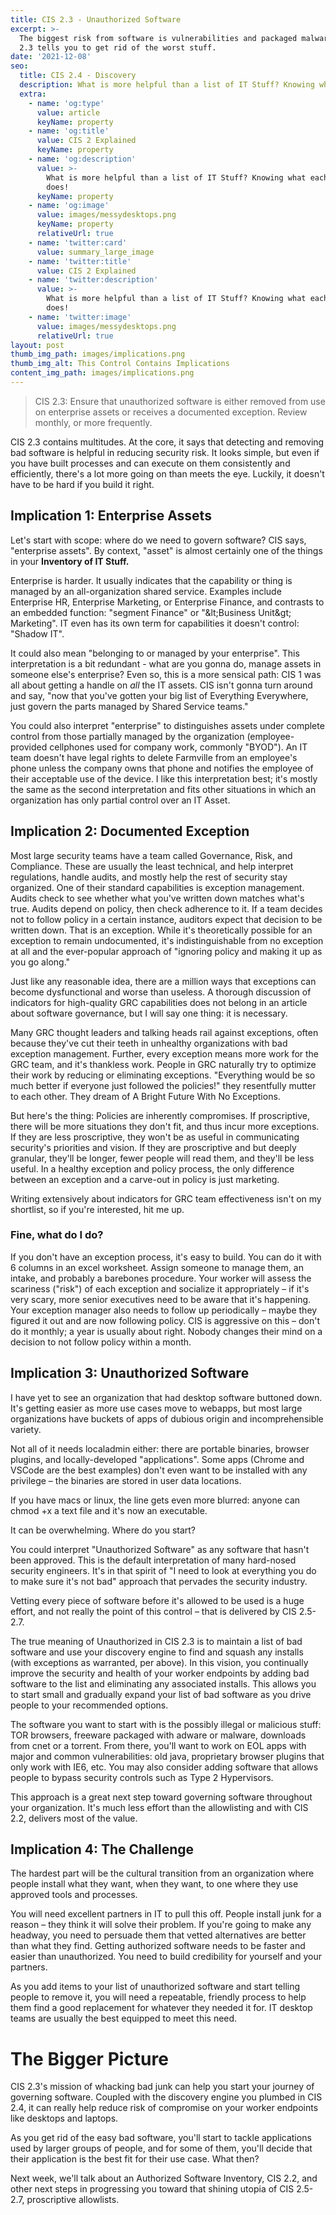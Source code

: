```yaml
---
title: CIS 2.3 - Unauthorized Software
excerpt: >-
  The biggest risk from software is vulnerabilities and packaged malware. CIS
  2.3 tells you to get rid of the worst stuff.  
date: '2021-12-08'
seo:
  title: CIS 2.4 - Discovery
  description: What is more helpful than a list of IT Stuff? Knowing what each thing does!
  extra:
    - name: 'og:type'
      value: article
      keyName: property
    - name: 'og:title'
      value: CIS 2 Explained
      keyName: property
    - name: 'og:description'
      value: >-
        What is more helpful than a list of IT Stuff? Knowing what each thing
        does!
      keyName: property
    - name: 'og:image'
      value: images/messydesktops.png
      keyName: property
      relativeUrl: true
    - name: 'twitter:card'
      value: summary_large_image
    - name: 'twitter:title'
      value: CIS 2 Explained
    - name: 'twitter:description'
      value: >-
        What is more helpful than a list of IT Stuff? Knowing what each thing
        does!
    - name: 'twitter:image'
      value: images/messydesktops.png
      relativeUrl: true
layout: post
thumb_img_path: images/implications.png
thumb_img_alt: This Control Contains Implications
content_img_path: images/implications.png
---
```

> CIS 2.3: Ensure that unauthorized software is either removed from use on enterprise assets or receives a documented exception. Review monthly, or more frequently.

CIS 2.3 contains multitudes. At the core, it says that detecting and removing bad software is helpful in reducing security risk. It looks simple, but even if you have built processes and can execute on them consistently and efficiently, there&#39;s a lot more going on than meets the eye. Luckily, it doesn&#39;t have to be hard if you build it right.

## Implication 1: Enterprise Assets

Let&#39;s start with scope: where do we need to govern software? CIS says, &quot;enterprise assets&quot;. By context, &quot;asset&quot; is almost certainly one of the things in your **Inventory of IT Stuff.**

Enterprise is harder. It usually indicates that the capability or thing is managed by an all-organization shared service. Examples include Enterprise HR, Enterprise Marketing, or Enterprise Finance, and contrasts to an embedded function: &quot;segment Finance&quot; or &quot;\&lt;Business Unit\&gt; Marketing&quot;. IT even has its own term for capabilities it doesn&#39;t control: &quot;Shadow IT&quot;.

It could also mean &quot;belonging to or managed by your enterprise&quot;. This interpretation is a bit redundant - what are you gonna do, manage assets in someone else&#39;s enterprise? Even so, this is a more sensical path: CIS 1 was all about getting a handle on _all_ the IT assets. CIS isn&#39;t gonna turn around and say, &quot;now that you&#39;ve gotten your big list of Everything Everywhere, just govern the parts managed by Shared Service teams.&quot;

You could also interpret &quot;enterprise&quot; to distinguishes assets under complete control from those partially managed by the organization (employee-provided cellphones used for company work, commonly &quot;BYOD&quot;). An IT team doesn&#39;t have legal rights to delete Farmville from an employee&#39;s phone unless the company owns that phone and notifies the employee of their acceptable use of the device. I like this interpretation best; it&#39;s mostly the same as the second interpretation and fits other situations in which an organization has only partial control over an IT Asset.

## Implication 2: Documented Exception

Most large security teams have a team called Governance, Risk, and Compliance. These are usually the least technical, and help interpret regulations, handle audits, and mostly help the rest of security stay organized. One of their standard capabilities is exception management. Audits check to see whether what you&#39;ve written down matches what&#39;s true. Audits depend on policy, then check adherence to it. If a team decides not to follow policy in a certain instance, auditors expect that decision to be written down. That is an exception. While it&#39;s theoretically possible for an exception to remain undocumented, it&#39;s indistinguishable from no exception at all and the ever-popular approach of &quot;ignoring policy and making it up as you go along.&quot;

Just like any reasonable idea, there are a million ways that exceptions can become dysfunctional and worse than useless. A thorough discussion of indicators for high-quality GRC capabilities does not belong in an article about software governance, but I will say one thing: it is necessary.

Many GRC thought leaders and talking heads rail against exceptions, often because they&#39;ve cut their teeth in unhealthy organizations with bad exception management. Further, every exception means more work for the GRC team, and it&#39;s thankless work. People in GRC naturally try to optimize their work by reducing or eliminating exceptions. &quot;Everything would be so much better if everyone just followed the policies!&quot; they resentfully mutter to each other. They dream of A Bright Future With No Exceptions.

But here&#39;s the thing: Policies are inherently compromises. If proscriptive, there will be more situations they don&#39;t fit, and thus incur more exceptions. If they are less proscriptive, they won&#39;t be as useful in communicating security&#39;s priorities and vision. If they are proscriptive and but deeply granular, they&#39;ll be longer, fewer people will read them, and they&#39;ll be less useful. In a healthy exception and policy process, the only difference between an exception and a carve-out in policy is just marketing.

Writing extensively about indicators for GRC team effectiveness isn&#39;t on my shortlist, so if you&#39;re interested, hit me up.

### Fine, what do I do?

If you don&#39;t have an exception process, it&#39;s easy to build. You can do it with 6 columns in an excel worksheet. Assign someone to manage them, an intake, and probably a barebones procedure. Your worker will assess the scariness (&quot;risk&quot;) of each exception and socialize it appropriately – if it&#39;s very scary, more senior executives need to be aware that it&#39;s happening. Your exception manager also needs to follow up periodically – maybe they figured it out and are now following policy. CIS is aggressive on this – don&#39;t do it monthly; a year is usually about right. Nobody changes their mind on a decision to not follow policy within a month.

## Implication 3: Unauthorized Software

I have yet to see an organization that had desktop software buttoned down. It&#39;s getting easier as more use cases move to webapps, but most large organizations have buckets of apps of dubious origin and incomprehensible variety.

Not all of it needs localadmin either: there are portable binaries, browser plugins, and locally-developed &quot;applications&quot;. Some apps (Chrome and VSCode are the best examples) don&#39;t even want to be installed with any privilege – the binaries are stored in user data locations.

If you have macs or linux, the line gets even more blurred: anyone can chmod +x a text file and it&#39;s now an executable.

It can be overwhelming. Where do you start?

You could interpret &quot;Unauthorized Software&quot; as any software that hasn&#39;t been approved. This is the default interpretation of many hard-nosed security engineers. It&#39;s in that spirit of &quot;I need to look at everything you do to make sure it&#39;s not bad&quot; approach that pervades the security industry.

Vetting every piece of software before it&#39;s allowed to be used is a huge effort, and not really the point of this control – that is delivered by CIS 2.5-2.7.

The true meaning of Unauthorized in CIS 2.3 is to maintain a list of bad software and use your discovery engine to find and squash any installs (with exceptions as warranted, per above). In this vision, you continually improve the security and health of your worker endpoints by adding bad software to the list and eliminating any associated installs. This allows you to start small and gradually expand your list of bad software as you drive people to your recommended options.

The software you want to start with is the possibly illegal or malicious stuff: TOR browsers, freeware packaged with adware or malware, downloads from cnet or a torrent. From there, you'll want to work on EOL apps with major and common vulnerabilities: old java, proprietary browser plugins that only work with IE6, etc. You may also consider adding software that allows people to bypass security controls such as Type 2 Hypervisors. 

This approach is a great next step toward governing software throughout your organization. It&#39;s much less effort than the allowlisting and with CIS 2.2, delivers most of the value.

## Implication 4: The Challenge

The hardest part will be the cultural transition from an organization where people install what they want, when they want, to one where they use approved tools and processes.

You will need excellent partners in IT to pull this off. People install junk for a reason – they think it will solve their problem. If you&#39;re going to make any headway, you need to persuade them that vetted alternatives are better than what they find. Getting authorized software needs to be faster and easier than unauthorized. You need to build credibility for yourself and your partners.

As you add items to your list of unauthorized software and start telling people to remove it, you will need a repeatable, friendly process to help them find a good replacement for whatever they needed it for. IT desktop teams are usually the best equipped to meet this need.

# The Bigger Picture

CIS 2.3&#39;s mission of whacking bad junk can help you start your journey of governing software. Coupled with the discovery engine you plumbed in CIS 2.4, it can really help reduce risk of compromise on your worker endpoints like desktops and laptops.

As you get rid of the easy bad software, you&#39;ll start to tackle applications used by larger groups of people, and for some of them, you&#39;ll decide that their application is the best fit for their use case. What then?

Next week, we&#39;ll talk about an Authorized Software Inventory, CIS 2.2, and other next steps in progressing you toward that shining utopia of CIS 2.5-2.7, proscriptive allowlists.